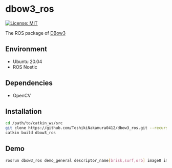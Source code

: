 # dbow3_ros

[![License: MIT](https://img.shields.io/badge/License-MIT-yellow.svg)](https://opensource.org/licenses/MIT)

The ROS package of [DBow3](https://github.com/rmsalinas/DBow3)

## Environment
- Ubuntu 20.04
- ROS Noetic

## Dependencies
- OpenCV

## Installation
```bash
cd /path/to/catkin_ws/src
git clone https://github.com/ToshikiNakamura0412/dbow3_ros.git --recursive
catkin build dbow3_ros
```

## Demo
```bash
rosrun dbow3_ros demo_general descriptor_name[brisk,surf,orb] image0 image1 ...
```

